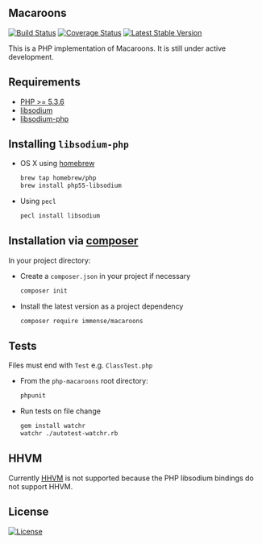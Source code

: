## Macaroons
[![Build Status](https://travis-ci.org/immense/php-macaroons.svg?branch=master)](https://travis-ci.org/immense/php-macaroons)
[![Coverage Status](https://coveralls.io/repos/immense/php-macaroons/badge.svg?branch=master)](https://coveralls.io/r/immense/php-macaroons?branch=master)
[![Latest Stable Version](https://poser.pugx.org/immense/macaroons/v/stable)](https://packagist.org/packages/immense/macaroons)


This is a PHP implementation of Macaroons. It is still under active development.

## Requirements

* [PHP >= 5.3.6](http://php.net)
* [libsodium](https://github.com/jedisct1/libsodium)
* [libsodium-php](https://github.com/jedisct1/libsodium-php)

## Installing `libsodium-php`

* OS X using [homebrew](https://github.com/Homebrew/homebrew)
  ```bash
  brew tap homebrew/php
  brew install php55-libsodium
  ```

* Using `pecl`
  ```bash
  pecl install libsodium
  ```

## Installation via [composer](https://getcomposer.org)

In your project directory:

* Create a `composer.json` in your project if necessary
  ```bash
  composer init
  ```

* Install the latest version as a project dependency
  ```bash
  composer require immense/macaroons
  ```

## Tests

Files must end with `Test` e.g. `ClassTest.php`

* From the `php-macaroons` root directory:

  ```bash
  phpunit
  ```

* Run tests on file change
  ```bash
  gem install watchr
  watchr ./autotest-watchr.rb
  ```

## HHVM

Currently [HHVM](http://hhvm.com) is not supported because the PHP libsodium
bindings do not support HHVM.

## License

[![License](https://poser.pugx.org/immense/macaroons/license.svg)](./LICENSE)

